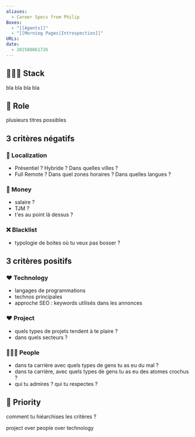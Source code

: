 ```yaml
---
aliases:
  - Career Specs from Philip
Boxes:
  - "[[Agents]]"
  - "[[Morning Pages|Introspection]]"
URLs: 
date:
  - 202508061726
---
```


## 👨🏻‍💻 Stack
bla bla
bla bla

## 🥁 Role 
plusieurs titres possibles

## 3 critères négatifs

### 📍 Localization
- Présentiel ? Hybride ? Dans quelles villes ?
- Full Remote ? Dans quel zones horaires ? Dans quelles langues ?

### 💸 Money
- salaire ?
- TJM ?
- t'es au point là dessus ?

### ❌ Blacklist
- typologie de boites où tu veux pas bosser ?

## 3 critères positifs

### ❤️ Technology
- langages de programmations 
- technos principales
- approche SEO : keywords utilisés dans les annonces

### ❤️ Project
- quels types de projets tendent à te plaire ?
- dans quels secteurs ?

### 👨🏻‍🦰 People
- dans ta carrière avec quels types de gens tu as eu du mal ?
- dans ta carrière, avec quels types de gens tu as eu des atomes crochus ?
- qui tu admires ? qui tu respectes ?

## 🍁 Priority
comment tu hiéarchises les critères ?

project over people over technology


